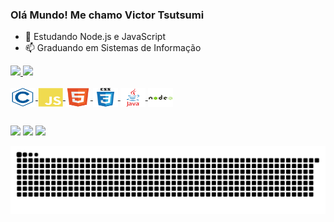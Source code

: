 ### Olá Mundo! Me chamo Victor Tsutsumi

- 🌱 Estudando Node.js e JavaScript
- 📫 Graduando em Sistemas de Informação

 <div>
  <a href="https://github.com/victortsutsumi">
  <img height="180em" src="https://github-readme-stats.vercel.app/api?username=victortsutsumi&show_icons=true&theme=dracula&include_all_commits=true&count_private=true"/>
  <img height="180em" src="https://github-readme-stats.vercel.app/api/top-langs/?username=victortsutsumi&layout=compact&langs_count=7&theme=dracula"/>
</div>

 <div style="display: inline_block"><br>
   <img align="center" alt="Victor-C" height="30" width="40"
src="https://github.com/devicons/devicon/blob/master/icons/c/c-line.svg">
  <img align="center" alt="Victor-Js" height="30" width="40" src="https://raw.githubusercontent.com/devicons/devicon/master/icons/javascript/javascript-plain.svg">
  <img align="center" alt="Victor-HTML" height="30" width="40" src="https://raw.githubusercontent.com/devicons/devicon/master/icons/html5/html5-original.svg">
   <img align="center" alt="Victor-HTML" height="30" width="40" 
src="https://github.com/devicons/devicon/blob/master/icons/css3/css3-original-wordmark.svg">
   <img align="center" alt="Victor-Java" height="30" width="40"
src="https://github.com/devicons/devicon/blob/master/icons/java/java-original-wordmark.svg">
   <img align="center" alt="Victor-Node" height="30" width="40"
src="https://github.com/devicons/devicon/blob/master/icons/nodejs/nodejs-original-wordmark.svg">
</div>
  
  ##
  
  <div> 
  <a href="https://www.youtube.com/channel/UCkbRKYspofsJ24cxXYAJ4qQ" target="_blank"><img src="https://img.shields.io/badge/YouTube-FF0000?style=for-the-badge&logo=youtube&logoColor=white" target="_blank"></a>
  <a href = "mailto:victor.tsutsumi27@gmail.com"><img src="https://img.shields.io/badge/-Gmail-%23333?style=for-the-badge&logo=gmail&logoColor=white" target="_blank"></a>
  <a href="https://www.linkedin.com/in/victor-tsutsumi-2b7176219/" target="_blank"><img src="https://img.shields.io/badge/-LinkedIn-%230077B5?style=for-the-badge&logo=linkedin&logoColor=white" target="_blank"></a> 
 
   ![Snake animation](https://github.com/victortsutsumi/victortsutsumi/blob/output/github-contribution-grid-snake.svg)
    
</div>
